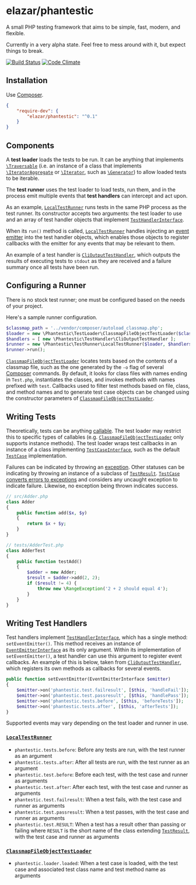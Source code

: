 # elazar/phantestic

A small PHP testing framework that aims to be simple, fast, modern, and flexible.

Currently in a very alpha state. Feel free to mess around with it, but expect things to break.

[![Build Status](https://secure.travis-ci.org/elazar/phantestic.png?branch=master)](http://travis-ci.org/elazar/phantestic)
[![Code Climate](https://codeclimate.com/github/elazar/phantestic/badges/gpa.svg)](https://codeclimate.com/github/elazar/phantestic)

## Installation

Use [Composer](https://getcomposer.org).

```json
{
    "require-dev": {
        "elazar/phantestic": "^0.1"
    }
}
```

## Components

A **test loader** loads the tests to be run. It can be anything that implements [`\Traversable`](http://php.net/manual/en/class.traversable.php) (i.e. an instance of a class that implements [`\IteratorAggregate`](http://php.net/manual/en/class.iteratoraggregate.php) or [`\Iterator`](http://php.net/manual/en/class.iterator.php), such as [`\Generator`](http://php.net/manual/en/class.generator.php)) to allow loaded tests to be iterable.

The **test runner** uses the test loader to load tests, run them, and in the process emit multiple events that **test handlers** can intercept and act upon.

As an example, [`LocalTestRunner`](https://github.com/elazar/phantestic/blob/master/src/TestRunner/LocalTestRunner.php) runs tests in the same PHP process as the test runner. Its constructor accepts two arguments: the test loader to use and an array of test handler objects that implement [`TestHandlerInterface`](https://github.com/elazar/phantestic/blob/master/src/TestHandler/TestHandlerInterface.php).

When its `run()` method is called, [`LocalTestRunner`](https://github.com/elazar/phantestic/blob/master/src/TestRunner/LocalTestRunner.php) handles injecting an [event emitter](https://github.com/igorw/evenement/blob/master/src/Evenement/EventEmitterInterface.php) into the test handler objects, which enables those objects to register callbacks with the emitter for any events that may be relevant to them.

An example of a test handler is [`CliOutputTestHandler`](https://github.com/elazar/phantestic/blob/master/src/TestHandler/CliOutputTestHandler.php), which outputs the results of executing tests to `stdout` as they are received and a failure summary once all tests have been run.

## Configuring a Runner

There is no stock test runner; one must be configured based on the needs of your project.

Here's a sample runner configuration.

```php
$classmap_path = '../vendor/composer/autoload_classmap.php';
$loader = new \Phantestic\TestLoader\ClassmapFileObjectTestLoader($classmap_path);
$handlers = [ new \Phantestic\TestHandler\CliOutputTestHandler ];
$runner = new \Phantestic\TestRunner\LocalTestRunner($loader, $handlers);
$runner->run();
```

[`ClassmapFileObjectTestLoader`](https://github.com/elazar/phantestic/blob/master/src/TestLoader/ClassmapFileObjectTestLoader.php) locates tests based on the contents of a classmap file, such as the one generated by the `-o` flag of several [Composer](https://getcomposer.org) commands. By default, it looks for class files with names ending in `Test.php`, instantiates the classes, and invokes methods with names prefixed with `test`. Callbacks used to filter test methods based on file, class, and method names and to generate test case objects can be changed using the constructor parameters of [`ClassmapFileObjectTestLoader`](https://github.com/elazar/phantestic/blob/master/src/TestLoader/ClassmapFileObjectTestLoader.php).

## Writing Tests

Theoretically, tests can be anything [callable](http://php.net/manual/en/language.types.callable.php). The test loader may restrict this to specific types of callables (e.g. [`ClassmapFileObjectTestLoader`](https://github.com/elazar/phantestic/blob/master/src/TestLoader/ClassmapFileObjectTestLoader.php) only supports instance methods). The test loader wraps test callbacks in an instance of a class implementing [`TestCaseInterface`](https://github.com/elazar/phantestic/blob/master/src/TestCase/TestCaseInterface.php), such as the default [`TestCase`](https://github.com/elazar/phantestic/blob/master/src/TestCase/TestCase.php) implementation.

Failures can be indicated by throwing an [exception](http://php.net/manual/en/language.exceptions.php). Other statuses can be indicating by throwing an instance of a subclass of [`TestResult`](https://github.com/elazar/phantestic/blob/master/src/TestResult/TestResult.php). [`TestCase`](https://github.com/elazar/phantestic/blob/master/src/TestCase/TestCase.php) [converts errors to exceptions](http://php.net/manual/en/class.errorexception.php#errorexception.examples) and considers any uncaught exception to indicate failure. Likewise, no exception being thrown indicates success.

```php
// src/Adder.php
class Adder
{
    public function add($x, $y)
    {
        return $x + $y;
    }
}

// tests/AdderTest.php
class AdderTest
{
    public function testAdd()
    {
        $adder = new Adder;
        $result = $adder->add(2, 2);
        if ($result != 4) {
            throw new \RangeException('2 + 2 should equal 4');
        }
    }
}
```

## Writing Test Handlers

Test handlers implement [`TestHandlerInterface`](https://github.com/elazar/phantestic/blob/master/src/TestHandler/TestHandlerInterface.php), which has a single method: `setEventEmitter()`. This method receives an instance of [`EventEmitterInterface`](https://github.com/igorw/evenement/blob/master/src/Evenement/EventEmitterInterface.php) as its only argument. Within its implementation of `setEventEmitter()`, a test handler can use this argument to register event callbacks. An example of this is below, taken from [`CliOutputTestHandler`](https://github.com/elazar/phantestic/blob/master/src/TestHandler/CliOutputTestHandler.php), which registers its own methods as callbacks for several events.

```php
public function setEventEmitter(EventEmitterInterface $emitter)
{
    $emitter->on('phantestic.test.failresult', [$this, 'handleFail']);
    $emitter->on('phantestic.test.passresult', [$this, 'handlePass']);
    $emitter->on('phantestic.tests.before', [$this, 'beforeTests']);
    $emitter->on('phantestic.tests.after', [$this, 'afterTests']);
}
```

Supported events may vary depending on the test loader and runner in use.

### [`LocalTestRunner`](https://github.com/elazar/phantestic/blob/master/src/TestRunner/LocalTestRunner.php)

* `phantestic.tests.before`: Before any tests are run, with the test runner as an argument
* `phantestic.tests.after`: After all tests are run, with the test runner as an argument
* `phantestic.test.before`: Before each test, with the test case and runner as arguments
* `phantestic.test.after`: After each test, with the test case and runner as arguments
* `phantestic.test.failresult`: When a test fails, with the test case and runner as arguments
* `phantestic.test.passresult`: When a test passes, with the test case and runner as arguments
* `phantestic.test.RESULT`: When a test has a result other than passing or failing where `RESULT` is the short name of the class extending [`TestResult`](https://github.com/elazar/phantestic/blob/master/src/TestResult/TestResult.php), with the test case and runner as arguments

### [`ClassmapFileObjectTestLoader`](https://github.com/elazar/phantestic/blob/master/src/TestLoader/ClassmapFileObjectTestLoader.php)

* `phantestic.loader.loaded`: When a test case is loaded, with the test case and associated test class name and test method name as arguments
